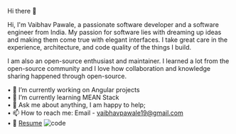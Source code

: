 Hi there 👋

Hi, I'm Vaibhav Pawale, a passionate software developer and a software engineer from India. My passion for software lies with dreaming up ideas and making them come true with elegant interfaces. I take great care in the experience, architecture, and code quality of the things I build.

I am also an open-source enthusiast and maintainer. I learned a lot from the open-source community and I love how collaboration and knowledge sharing happened through open-source.


•	🔭 I’m currently working on Angular projects<br>
•	🌱 I’m currently learning MEAN Stack<br>
•	💬 Ask me about anything, I am happy to help;<br>
•	📫 How to reach me: Email - vaibhavpawale19@gmail.com<br>
•	📝 [Resume](https://github.com/vaibhavpawale1994/vaibhavpawale1994/files/6324710/Resume.pdf)
![code](https://user-images.githubusercontent.com/43311972/115019993-8dda8e00-9ed7-11eb-9957-bcd46709cf52.gif)

